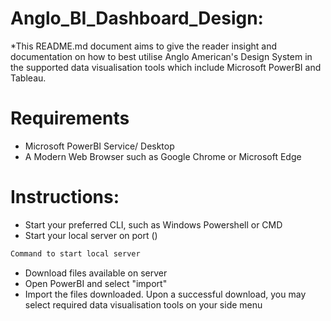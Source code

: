 # Anglo_BI_Dashboard_Design:
*This README.md document aims to give the reader insight and documentation on how to best utilise Anglo American's Design System in the supported data visualisation tools which include Microsoft PowerBI and Tableau. 

# Requirements
  * Microsoft PowerBI Service/ Desktop
  * A Modern Web Browser such as Google Chrome or Microsoft Edge  
    
  # Instructions:
  * Start your preferred CLI, such as Windows Powershell or CMD
  * Start your local server on port ()
```bash
Command to start local server
```
  * Download files available on server
  * Open PowerBI and select "import"
  * Import the files downloaded. Upon a successful download, you may select required data visualisation tools on your side menu
